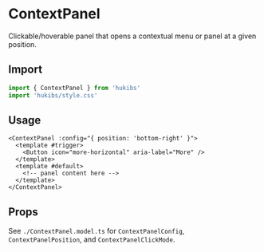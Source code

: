 # ContextPanel

Clickable/hoverable panel that opens a contextual menu or panel at a given position.

## Import

```ts
import { ContextPanel } from 'hukibs'
import 'hukibs/style.css'
```

## Usage

```vue
<ContextPanel :config="{ position: 'bottom-right' }">
  <template #trigger>
    <Button icon="more-horizontal" aria-label="More" />
  </template>
  <template #default>
    <!-- panel content here -->
  </template>
</ContextPanel>
```

## Props

See `./ContextPanel.model.ts` for `ContextPanelConfig`, `ContextPanelPosition`, and `ContextPanelClickMode`.
